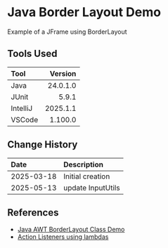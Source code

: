 # Java Border Layout Demo
Example of a JFrame using BorderLayout

## Tools Used

| Tool     |  Version |
|:---------|---------:|
| Java     | 24.0.1.0 |
| JUnit    |    5.9.1 |
| IntelliJ | 2025.1.1 |
| VSCode   |  1.100.0 |

## Change History

| Date       | Description       |
|:-----------|:------------------|
| 2025-03-18 | Initial creation  |
| 2025-05-13 | update InputUtils |

## References
* [Java AWT BorderLayout Class Demo](https://www.geeksforgeeks.org/java-awt-borderlayout-class/)
* [Action Listeners using lambdas](https://www.codejava.net/java-core/the-java-language/java-8-lambda-listener-example)
